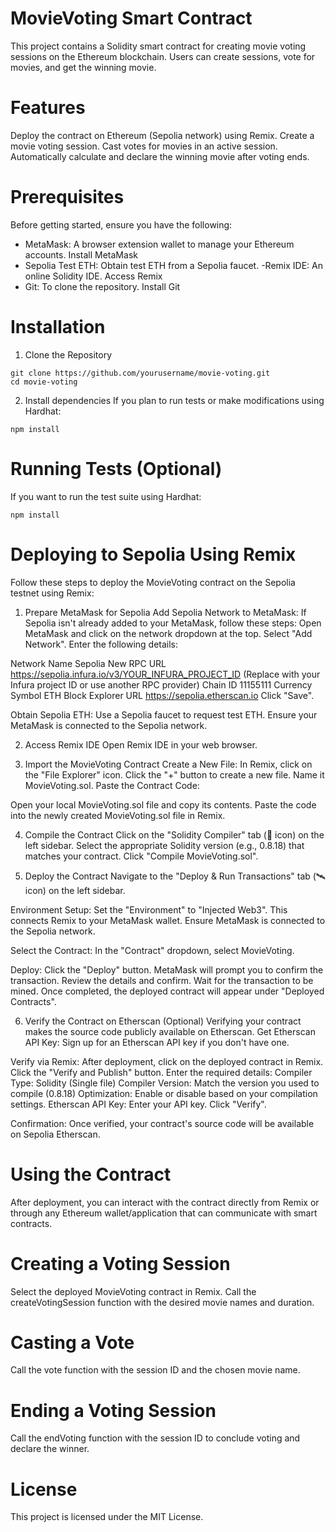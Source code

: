 # MovieVoting Smart Contract

This project contains a Solidity smart contract for creating movie voting sessions on the Ethereum blockchain. Users can create sessions, vote for movies, and get the winning movie.

# Features

Deploy the contract on Ethereum (Sepolia network) using Remix.
Create a movie voting session.
Cast votes for movies in an active session.
Automatically calculate and declare the winning movie after voting ends.

# Prerequisites

Before getting started, ensure you have the following:

- MetaMask: A browser extension wallet to manage your Ethereum accounts. Install MetaMask
- Sepolia Test ETH: Obtain test ETH from a Sepolia faucet.
  -Remix IDE: An online Solidity IDE. Access Remix
- Git: To clone the repository. Install Git

# Installation

1. Clone the Repository

```shell
git clone https://github.com/yourusername/movie-voting.git
cd movie-voting
```

2. Install dependencies
   If you plan to run tests or make modifications using Hardhat:

```shell
npm install
```

# Running Tests (Optional)

If you want to run the test suite using Hardhat:

```shell
npm install
```

# Deploying to Sepolia Using Remix

Follow these steps to deploy the MovieVoting contract on the Sepolia testnet using Remix:

1. Prepare MetaMask for Sepolia
   Add Sepolia Network to MetaMask:
   If Sepolia isn't already added to your MetaMask, follow these steps:
   Open MetaMask and click on the network dropdown at the top.
   Select "Add Network".
   Enter the following details:

Network Name Sepolia
New RPC URL https://sepolia.infura.io/v3/YOUR_INFURA_PROJECT_ID (Replace with your Infura project ID or use another RPC provider)
Chain ID 11155111
Currency Symbol ETH
Block Explorer URL https://sepolia.etherscan.io
Click "Save".

Obtain Sepolia ETH:
Use a Sepolia faucet to request test ETH. Ensure your MetaMask is connected to the Sepolia network.

2. Access Remix IDE
   Open Remix IDE in your web browser.

3. Import the MovieVoting Contract
   Create a New File:
   In Remix, click on the "File Explorer" icon.
   Click the "+" button to create a new file.
   Name it MovieVoting.sol.
   Paste the Contract Code:

Open your local MovieVoting.sol file and copy its contents. Paste the code into the newly created MovieVoting.sol file in Remix.

4. Compile the Contract
   Click on the "Solidity Compiler" tab (🔧 icon) on the left sidebar.
   Select the appropriate Solidity version (e.g., 0.8.18) that matches your contract.
   Click "Compile MovieVoting.sol".

5. Deploy the Contract
   Navigate to the "Deploy & Run Transactions" tab (🛰️ icon) on the left sidebar.

Environment Setup:
Set the "Environment" to "Injected Web3". This connects Remix to your MetaMask wallet.
Ensure MetaMask is connected to the Sepolia network.

Select the Contract:
In the "Contract" dropdown, select MovieVoting.

Deploy:
Click the "Deploy" button.
MetaMask will prompt you to confirm the transaction. Review the details and confirm.
Wait for the transaction to be mined. Once completed, the deployed contract will appear under "Deployed Contracts".

6. Verify the Contract on Etherscan (Optional)
   Verifying your contract makes the source code publicly available on Etherscan.
   Get Etherscan API Key:
   Sign up for an Etherscan API key if you don't have one.

Verify via Remix:
After deployment, click on the deployed contract in Remix.
Click the "Verify and Publish" button.
Enter the required details:
Compiler Type: Solidity (Single file)
Compiler Version: Match the version you used to compile (0.8.18)
Optimization: Enable or disable based on your compilation settings.
Etherscan API Key: Enter your API key.
Click "Verify".

Confirmation:
Once verified, your contract's source code will be available on Sepolia Etherscan.

# Using the Contract

After deployment, you can interact with the contract directly from Remix or through any Ethereum wallet/application that can communicate with smart contracts.

# Creating a Voting Session

Select the deployed MovieVoting contract in Remix.
Call the createVotingSession function with the desired movie names and duration.

# Casting a Vote

Call the vote function with the session ID and the chosen movie name.

# Ending a Voting Session

Call the endVoting function with the session ID to conclude voting and declare the winner.

# License

This project is licensed under the MIT License.
